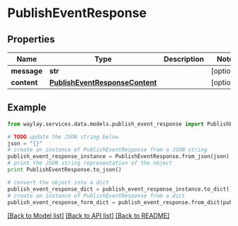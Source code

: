 # PublishEventResponse


## Properties

Name | Type | Description | Notes
------------ | ------------- | ------------- | -------------
**message** | **str** |  | [optional] 
**content** | [**PublishEventResponseContent**](PublishEventResponseContent.md) |  | [optional] 

## Example

```python
from waylay.services.data.models.publish_event_response import PublishEventResponse

# TODO update the JSON string below
json = "{}"
# create an instance of PublishEventResponse from a JSON string
publish_event_response_instance = PublishEventResponse.from_json(json)
# print the JSON string representation of the object
print PublishEventResponse.to_json()

# convert the object into a dict
publish_event_response_dict = publish_event_response_instance.to_dict()
# create an instance of PublishEventResponse from a dict
publish_event_response_form_dict = publish_event_response.from_dict(publish_event_response_dict)
```
[[Back to Model list]](../README.md#documentation-for-models) [[Back to API list]](../README.md#documentation-for-api-endpoints) [[Back to README]](../README.md)



